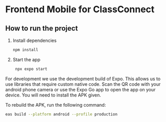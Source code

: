 # Frontend Mobile for ClassConnect

## How to run the project

1. Install dependencies

   ```bash
   npm install
   ```

2. Start the app

   ```bash
    npx expo start
   ```
For development we use the development build of Expo. This allows us to use libraries that require custom native code. Scan the QR code with your android phone camera or use the Expo Go app to open the app on your device. You will need to install the APK given.

To rebuild the APK, run the following command:

```bash
eas build --platform android --profile production
```
